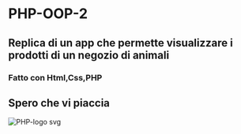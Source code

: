# PHP-OOP-2
## Replica di un app che permette visualizzare i prodotti di un negozio di animali
### Fatto con Html,Css,PHP 
## Spero che vi piaccia 
![PHP-logo svg](https://github.com/Ibrahim-Mujagic/PHP-Password-Generator/assets/150658345/793fa147-5365-4f0e-8e22-23e8188972de)
